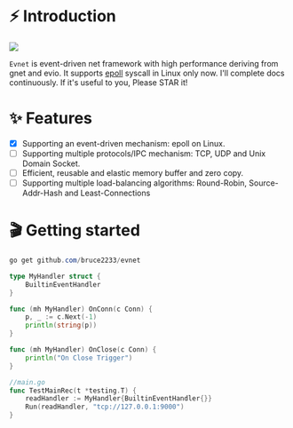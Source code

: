 # ⚡ Introduction
![](https://s3.bmp.ovh/imgs/2022/08/09/7704dbff7cbff64c.png)

`Evnet` is event-driven net framework with high performance deriving from gnet and evio. It supports  [epoll](https://en.wikipedia.org/wiki/EpollNetty ) syscall in Linux only now. I'll complete docs continuously. If it's useful to you, Please STAR it!

# ✨ Features

- [x] Supporting an event-driven mechanism: epoll on Linux.
- [ ] Supporting multiple protocols/IPC mechanism: TCP, UDP and Unix Domain Socket.
- [ ]  Efficient, reusable and elastic memory buffer and zero copy.
- [ ] Supporting multiple load-balancing algorithms: Round-Robin, Source-Addr-Hash and Least-Connections

# 🎬 Getting started
```powershell 
go get github.com/bruce2233/evnet
```

```go
type MyHandler struct {
	BuiltinEventHandler
}

func (mh MyHandler) OnConn(c Conn) {
	p, _ := c.Next(-1)
	println(string(p))
}

func (mh MyHandler) OnClose(c Conn) {
	println("On Close Trigger")
}

//main.go
func TestMainRec(t *testing.T) {
	readHandler := MyHandler{BuiltinEventHandler{}}
	Run(readHandler, "tcp://127.0.0.1:9000")
}
```
